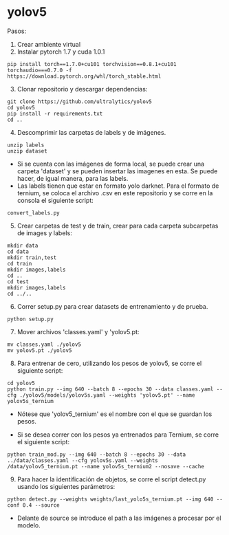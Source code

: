 # yolov5

Pasos:

1. Crear ambiente virtual
2. Instalar pytorch 1.7 y cuda 1.0.1
```
pip install torch==1.7.0+cu101 torchvision==0.8.1+cu101 torchaudio===0.7.0 -f https://download.pytorch.org/whl/torch_stable.html
```

3. Clonar repositorio y descargar dependencias:

```
git clone https://github.com/ultralytics/yolov5
cd yolov5
pip install -r requirements.txt
cd ..
```

4. Descomprimir las carpetas de labels y de imágenes.

```
unzip labels
unzip dataset
```

- Si se cuenta con las imágenes de forma local, se puede crear una carpeta 'dataset' y se pueden insertar las imagenes en esta. Se puede hacer, de igual manera, para las labels.
- Las labels tienen que estar en formato yolo darknet. Para el formato de ternium, se coloca el archivo .csv en este repositorio y se corre en la consola el siguiente script:

```
convert_labels.py
```

5. Crear carpetas de test y de train, crear para cada carpeta subcarpetas de images y labels:
```
mkdir data
cd data
mkdir train,test
cd train
mkdir images,labels
cd ..
cd test
mkdir images,labels
cd ../..
```

6. Correr setup.py para crear datasets de entrenamiento y de prueba.

 ```
 python setup.py
 ```

7. Mover archivos 'classes.yaml' y 'yolov5.pt:

 ```
 mv classes.yaml ./yolov5
 mv yolov5.pt ./yolov5
 ```

8. Para entrenar de cero, utilizando los pesos de yolov5, se corre el siguiente script:
 
 ```
 cd yolov5
 python train.py --img 640 --batch 8 --epochs 30 --data classes.yaml --cfg ./yolov5/models/yolov5s.yaml --weights 'yolov5.pt' --name yolov5s_ternium
 ```

- Nótese que 'yolov5_ternium' es el nombre con el que se guardan los pesos. 

- Si se desea correr con los pesos ya entrenados para Ternium, se corre el siguiente script:

```
python train_mod.py --img 640 --batch 8 --epochs 30 --data ../data/classes.yaml --cfg yolov5s.yaml --weights /data/yolov5_ternium.pt --name yolov5s_ternium2 --nosave --cache
```

9. Para hacer la identificación de objetos, se corre el script detect.py usando los siguientes parámetros:
```
python detect.py --weights weights/last_yolo5s_ternium.pt --img 640 --conf 0.4 --source 
```

- Delante de source se introduce el path a las imágenes a procesar por el modelo.
